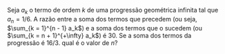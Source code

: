 Seja $a_k$ o termo de ordem $k$ de uma progressão geométrica infinita tal que $a_n = 1/6$. A razão entre a soma dos termos que precedem (ou seja, $\sum_{k = 1}^{n - 1} a_k$) e a soma dos termos que o sucedem (ou $\sum_{k = n + 1}^{+\infty} a_k$) é $30$. Se a soma dos termos da progressão é $16/3$. qual é o valor de $n$?
